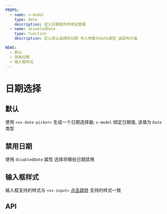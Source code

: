 ```yaml
---
PROPS:
  - name: v-model
    type: date
    description: 定义日期组件的绑定数据
  - name: disabledDate
    type: function
    description: 定义禁止选择的日期 传入参数为date类型 返回布尔值

NEWS:
  - 默认
  - 禁用日期
  - 输入框样式
---
```


# 日期选择

<card>

## 默认 <Badge text="New"/>

使用 `<vs-date-picker>` 生成一个日期选择器; `v-model` 绑定日期值, 该值为 `Date` 类型

<template v-slot:example>
  <datepicker-default />
</template>

<template v-slot:template>

  ```html{3}
    <template>
      <div class="center">
        <vs-date-picker v-model="date" 
                        label-placeholder="选择日期">
        </vs-date-picker>
      </div>
    </template>
  ```

</template>

<template v-slot:script>

  ```html{4}
    <script>
    export default {
      data:() => ({
        data: null
      })
    }
    </script>
  ```

</template>

</card>

<card>

## 禁用日期 <Badge text="New"/>

使用 `disabledDate` 属性 选择将哪些日期禁用

<template v-slot:example>
  <datepicker-disabledDate />
</template>

<template v-slot:template>

  ```html{3}
    <template>
      <div class="center">
        <vs-date-picker v-model="date" 
                        label-placeholder="选择日期"
                        :disabledDate="disabledDate">
        </vs-date-picker>
      </div>
    </template>
  ```

</template>

<template v-slot:script>

  ```html{4}
    <script>
    export default {
      data:() => ({
        data: null,
        disabledDate: (time) => {
         return time.getDate() in [1, 2, 3];
        }
      })
    }
    </script>
  ```

</template>

</card>

<card>

## 输入框样式 <Badge text="New"/>

输入框支持的样式与 `<vs-input>` [点击跳转](/docs/components/Input.html) 支持的样式一致

<template v-slot:example>
  <datepicker-style />
</template>

<template v-slot:template>

  ```html{3}
    <template>
       <div class="center content-inputs">
          <vs-date-picker border 
                          label-placeholder="选择日期" 
                          v-model="date1">
          </vs-date-picker>
          <vs-date-picker warn placeholder="选择日期" v-model="date2"></vs-date-picker>
       </div>
    </template>
  ```

</template>

<template v-slot:script>

  ```html{4}
    <script>
    export default {
      data:() => ({
        data: null,
        disabledDate: (time) => {
         return time.getDate() in [1, 2, 3];
        }
      })
    }
    </script>
  ```

</template>

</card>

<card>

## API

</card>
